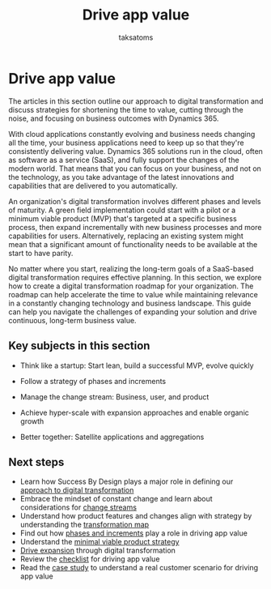﻿---
title: Drive app value
description: Learn how to drive app value with Dynamics 365 through digital transformation and effective planning for long-term business success.
author: taksatoms
ms.author: tsato
ms.date: 12/12/2023
ms.topic: conceptual
ms.custom:
  - ai-gen-docs-bap
  - ai-gen-desc
  - ai-seo-date:12/12/2023
---

# Drive app value

The articles in this section outline our approach to digital transformation and discuss strategies for shortening the time to value, cutting through the noise, and focusing on business outcomes with Dynamics 365.

With cloud applications constantly evolving and business needs changing all the time, your business applications need to keep up so that they're consistently delivering value. Dynamics 365 solutions run in the cloud, often as software as a service (SaaS), and fully support the changes of the modern world. That means that you can focus on your business, and not on the technology, as you take advantage of the latest innovations and capabilities that are delivered to you automatically.

An organization's digital transformation involves different phases and levels of maturity. A green field implementation could start with a pilot or a minimum viable product (MVP) that's targeted at a specific business process, then expand incrementally with new business processes and more capabilities for users. Alternatively, replacing an existing system might mean that a significant amount of functionality needs to be available at the start to have parity.

No matter where you start, realizing the long-term goals of a SaaS-based digital transformation requires effective planning. In this section, we explore how to create a digital transformation roadmap for your organization. The roadmap can help accelerate the time to value while maintaining relevance in a constantly changing technology and business landscape. This guide can help you navigate the challenges of expanding your solution and drive continuous, long-term business value.

## Key subjects in this section

- Think like a startup: Start lean, build a successful MVP, evolve quickly

- Follow a strategy of phases and increments

- Manage the change stream: Business, user, and product

- Achieve hyper-scale with expansion approaches and enable organic growth

- Better together: Satellite applications and aggregations

## Next steps

- Learn how Success By Design plays a major role in defining our [approach to digital transformation](drive-app-value-approach-to-digital-transformation.md)
- Embrace the mindset of constant change and learn about considerations for [change streams](drive-app-value-change-streams.md)
- Understand how product features and changes align with strategy by understanding the [transformation map](drive-app-value-transformation-map.md)
- Find out how [phases and increments](drive-app-value-phases-increments.md) play a role in driving app value
- Understand the [minimal viable product strategy](drive-app-value-minimal-viable-product-strategy.md)
- [Drive expansion](drive-app-value-drive-expansion.md) through digital transformation
- Review the [checklist](drive-app-value-checklist.md) for driving app value
- Read the [case study](drive-app-value-case-study.md) to understand a real customer scenario for driving app value
